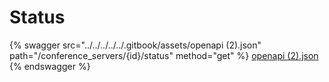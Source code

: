 # Status

{% swagger src="../../../../../.gitbook/assets/openapi (2).json" path="/conference_servers/{id}/status" method="get" %}
[openapi (2).json](<../../../../../.gitbook/assets/openapi (2).json>)
{% endswagger %}
